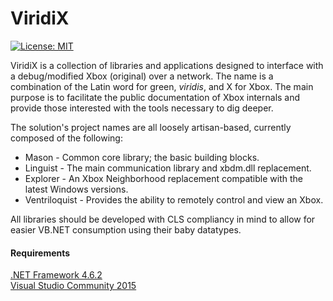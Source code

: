 # ViridiX

[![License: MIT](https://img.shields.io/badge/License-MIT-yellow.svg)](https://opensource.org/licenses/MIT)

ViridiX is a collection of libraries and applications designed to interface with a debug/modified Xbox (original) over a network. The name is a combination of the Latin word for green, *viridis*, and X for Xbox. The main purpose is to facilitate the public documentation of Xbox internals and provide those interested with the tools necessary to dig deeper.

The solution's project names are all loosely artisan-based, currently composed of the following:

  - Mason - Common core library; the basic building blocks.
  - Linguist - The main communication library and xbdm.dll replacement.
  - Explorer - An Xbox Neighborhood replacement compatible with the latest Windows versions.
  - Ventriloquist - Provides the ability to remotely control and view an Xbox.

All libraries should be developed with CLS compliancy in mind to allow for easier VB.NET consumption using their baby datatypes.

#### Requirements

[.NET Framework 4.6.2](https://www.microsoft.com/en-us/download/details.aspx?id=53345)  
[Visual Studio Community 2015](https://www.microsoft.com/en-us/download/details.aspx?id=48146)
